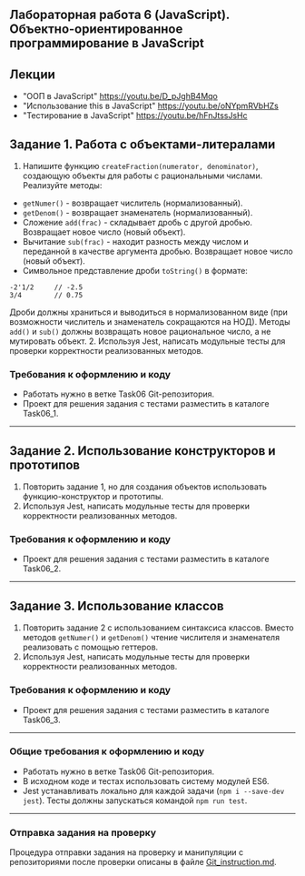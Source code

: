 ##                             Лабораторная работа 6 (JavaScript). Объектно-ориентированное программирование в JavaScript
## Лекции
* "ООП в JavaScript" https://youtu.be/D_pJghB4Mqo
* "Использование this в JavaScript" https://youtu.be/oNYpmRVbHZs
* "Тестирование в JavaScript" https://youtu.be/hFnJtssJsHc
## Задание 1. Работа с объектами-литералами
1. Напишите функцию `createFraction(numerator, denominator)`, создающую объекты для работы с рациональными числами. Реализуйте методы:
* `getNumer()` - возвращает числитель (нормализованный).
* `getDenom()` - возвращает знаменатель (нормализованный).
* Сложение `add(frac)` - складывает дробь с другой дробью. Возвращает новое число (новый объект).
* Вычитание `sub(frac)` - находит разность между числом и переданной в качестве аргумента дробью. Возвращает новое число (новый объект).
* Символьное представление дроби `toString()` в формате:
```
-2'1/2     // -2.5
3/4        // 0.75
```
Дроби должны храниться и выводиться в нормализованном виде (при возможности числитель и знаменатель сокращаются на НОД).
Методы `add()` и `sub()` должны возвращать новое рациональное число, а не мутировать объект. 
2. Используя Jest, написать модульные тесты для проверки корректности реализованных методов.

### Требования к оформлению и коду
* Работать нужно в ветке Task06 Git-репозитория.
* Проект для решения задания с тестами разместить в каталоге Task06_1.

- - -

## Задание 2. Использование конструкторов и прототипов
1. Повторить задание 1, но для создания объектов использовать функцию-конструктор и прототипы.
2. Используя Jest, написать модульные тесты для проверки корректности реализованных методов.

### Требования к оформлению и коду
* Проект для решения задания с тестами разместить в каталоге Task06_2.

- - -

## Задание 3. Использование классов
1. Повторить задание 2 с использованием синтаксиса классов. Вместо методов `getNumer()` и `getDenom()` чтение числителя и знаменателя реализовать с помощью геттеров.
2. Используя Jest, написать модульные тесты для проверки корректности реализованных методов.

### Требования к оформлению и коду
* Проект для решения задания с тестами разместить в каталоге Task06_3.

- - -

### Общие требования к оформлению и коду
* Работать нужно в ветке Task06 Git-репозитория.
* В исходном коде и тестах использовать систему модулей ES6.
* Jest устанавливать локально для каждой задачи (`npm i --save-dev jest`). Тесты должны запускаться командой `npm run test`.

- - -

### Отправка задания на проверку
Процедура отправки задания на проверку и манипуляции с репозиториями после проверки описаны в файле [Git_instruction.md](Git_instruction.md).
